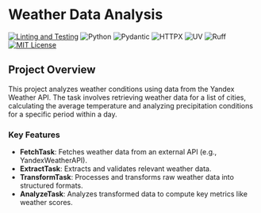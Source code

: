 # Weather Data Analysis
[![Linting and Testing](https://github.com/agredyaev/async-python-sprint-1/actions/workflows/app-testing.yml/badge.svg)](https://github.com/agredyaev/async-python-sprint-1/actions/workflows/app-testing.yml)
![Python](https://img.shields.io/badge/python-3.13-blue)
![Pydantic](https://img.shields.io/badge/pydantic-red)
![HTTPX](https://img.shields.io/badge/httpx-green)
![UV](https://img.shields.io/badge/uv-lemon)
![Ruff](https://img.shields.io/badge/ruff-linter-orange)
[![MIT License](https://img.shields.io/badge/license-MIT-blue.svg)](LICENSE)

## Project Overview

This project analyzes weather conditions using data from the Yandex Weather API. The task involves retrieving weather data for a list of cities, calculating the average temperature and analyzing precipitation conditions for a specific period within a day.

### Key Features
- **FetchTask**: Fetches weather data from an external API (e.g., YandexWeatherAPI).
- **ExtractTask**: Extracts and validates relevant weather data.
- **TransformTask**: Processes and transforms raw weather data into structured formats.
- **AnalyzeTask**: Analyzes transformed data to compute key metrics like weather scores.
